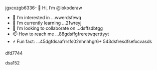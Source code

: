 jgxcxzgb6336- 👋 Hi, I’m @lokoderaw
- 👀 I’m interested in ...wwerdsfewq
- 🌱 I’m currently learning ...21wreyj
- 💞️ I’m looking to collaborate on ...dsffsdbtgg
- 📫 How to reach me ...88gdsffgfreretwqerttyyt
- ⚡ Fun fact: ...45dgfdsaafrrsfs02nhnhhgr6+
543dsfresdfsefxcvasds
<!---2rht52
lokoderaw/lokoderaw is a ✨ special ✨ repository because its `README.md` (this file) appears onfff your GitHub profile456456.wer
53--->dfd7744
dsa152
